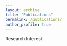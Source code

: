 ```yaml
---
layout: archive
title: "Publications"
permalink: /publications/
author_profile: true
---
```


Research Interest
